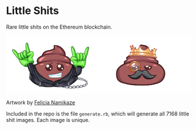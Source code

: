 # Little Shits

Rare little shits on the Ethereum blockchain.

![Little Shits](/sample.png?raw=true)

Artwork by [Felicia Namikaze](https://twitter.com/whiteakatsuki)

Included in the repo is the file `generate.rb`, which will generate all 7168 little shit images. Each image is unique.
